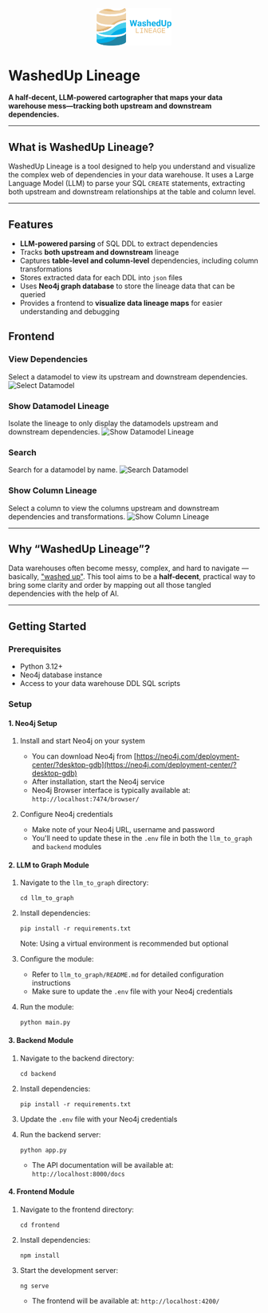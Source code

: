 <div align="center">
  <img src="resources/logo.png" alt="WashedUp Lineage Logo" width="150"/>
</div>


# WashedUp Lineage
**A half-decent, LLM-powered cartographer that maps your data warehouse mess—tracking both upstream and downstream dependencies.**

---

## What is WashedUp Lineage?

WashedUp Lineage is a tool designed to help you understand and visualize the complex web of dependencies in your data warehouse. It uses a Large Language Model (LLM) to parse your SQL `CREATE` statements, extracting both upstream and downstream relationships at the table and column level.

---

## Features

- **LLM-powered parsing** of SQL DDL to extract dependencies  
- Tracks **both upstream and downstream** lineage  
- Captures **table-level and column-level** dependencies, including column transformations  
- Stores extracted data for each DDL into `json` files
- Uses **Neo4j graph database** to store the lineage data that can be queried
- Provides a frontend to **visualize data lineage maps** for easier understanding and debugging

## Frontend 
### View Dependencies
Select a datamodel to view its upstream and downstream dependencies.
![Select Datamodel](resources/zoom_lineage.gif)

### Show Datamodel Lineage
Isolate the lineage to only display the datamodels upstream and downstream dependencies.
![Show Datamodel Lineage](resources/datamodel_lineage.gif)

### Search
Search for a datamodel by name.
![Search Datamodel](resources/search.gif)

### Show Column Lineage
Select a column to view the columns upstream and downstream dependencies and transformations.
![Show Column Lineage](resources/column_lineage.gif)

---

## Why “WashedUp Lineage”?

Data warehouses often become messy, complex, and hard to navigate — basically, ["washed up"](https://www.urbandictionary.com/define.php?term=washed%20up). This tool aims to be a **half-decent**, practical way to bring some clarity and order by mapping out all those tangled dependencies with the help of AI.

---

## Getting Started

### Prerequisites

- Python 3.12+  
- Neo4j database instance  
- Access to your data warehouse DDL SQL scripts  

### Setup

#### 1. Neo4j Setup

1. Install and start Neo4j on your system
   - You can download Neo4j from [https://neo4j.com/deployment-center/?desktop-gdb](https://neo4j.com/deployment-center/?desktop-gdb)
   - After installation, start the Neo4j service
   - Neo4j Browser interface is typically available at: `http://localhost:7474/browser/`

2. Configure Neo4j credentials
   - Make note of your Neo4j URL, username and password
   - You'll need to update these in the `.env` file in both the `llm_to_graph` and `backend` modules

#### 2. LLM to Graph Module

1. Navigate to the `llm_to_graph` directory:
   ```
   cd llm_to_graph
   ```

2. Install dependencies:
   ```
   pip install -r requirements.txt
   ```
   Note: Using a virtual environment is recommended but optional

3. Configure the module:
   - Refer to `llm_to_graph/README.md` for detailed configuration instructions
   - Make sure to update the `.env` file with your Neo4j credentials

4. Run the module:
   ```
   python main.py
   ```

#### 3. Backend Module

1. Navigate to the backend directory:
   ```
   cd backend
   ```

2. Install dependencies:
   ```
   pip install -r requirements.txt
   ```

3. Update the `.env` file with your Neo4j credentials

4. Run the backend server:
   ```
   python app.py
   ```
   - The API documentation will be available at: `http://localhost:8000/docs`

#### 4. Frontend Module

1. Navigate to the frontend directory:
   ```
   cd frontend
   ```

2. Install dependencies:
   ```
   npm install
   ```

3. Start the development server:
   ```
   ng serve
   ```
   - The frontend will be available at: `http://localhost:4200/`
